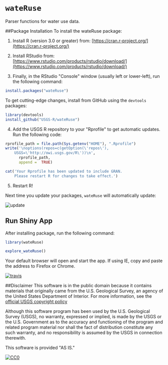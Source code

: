`wateRuse`
=============
Parser functions for water use data.


##Package Installation
To install the wateRuse package:

1. Install R (version 3.0 or greater) from: [https://cran.r-project.org/](https://cran.r-project.org/)

2. Install RStudio from: [https://www.rstudio.com/products/rstudio/download/](https://www.rstudio.com/products/rstudio/download/)

3. Finally, in the RStudio "Console" window (usually left or lower-left), run the following command:

  ```r
  install.packages("wateRuse")
  ```
  
  To get cutting-edge changes, install from GitHub using the `devtools` packages:
  
  ```r
  library(devtools)
  install_github("USGS-R/wateRuse")
  ```

4. Add the USGS R repository to your "Rprofile" to get automatic updates. Run the following code:
  
  ```r
  rprofile_path = file.path(Sys.getenv("HOME"), ".Rprofile")
  write('\noptions(repos=c(getOption(\'repos\'), 
      USGS=\'http://owi.usgs.gov/R\'))\n',
        rprofile_path, 
        append =  TRUE)
  
  cat('Your Rprofile has been updated to include GRAN.
      Please restart R for changes to take effect.')
  ```

5. Restart R!

Next time you update your packages, `wateRuse` will automatically update:

![update]("https://github.com/USGS-R/wateRuse/images/update.png")


## Run Shiny App

After installing package, run the following command:

```r
library(wateRuse)

explore_wateRuse()

```

Your default browser will open and start the app. If using IE, copy and paste the address to Firefox or Chrome.


 [![travis](https://travis-ci.org/USGS-R/wateRuse.svg?branch=master)](https://travis-ci.org/USGS-R/wateRuse)

##Disclaimer
This software is in the public domain because it contains materials that originally came from the U.S. Geological Survey, an agency of the United States Department of Interior. For more information, see the [official USGS copyright policy](http://www.usgs.gov/visual-id/credit_usgs.html#copyright/ "official USGS copyright policy")

Although this software program has been used by the U.S. Geological Survey (USGS), no warranty, expressed or implied, is made by the USGS or the U.S. Government as to the accuracy and functioning of the program and related program material nor shall the fact of distribution constitute any such warranty, and no responsibility is assumed by the USGS in connection therewith.

This software is provided "AS IS."

 [
    ![CC0](http://i.creativecommons.org/p/zero/1.0/88x31.png)
  ](http://creativecommons.org/publicdomain/zero/1.0/)
